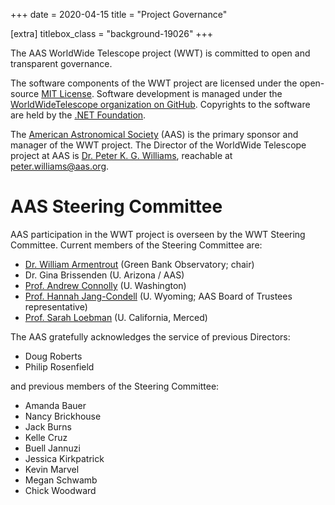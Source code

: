 +++
date = 2020-04-15
title = "Project Governance"

[extra]
titlebox_class = "background-19026"
+++

The AAS WorldWide Telescope project (WWT) is committed to open and transparent
governance.

The software components of the WWT project are licensed under the open-source
[MIT License]. Software development is managed under the
[WorldWideTelescope organization on GitHub][gh-wwt]. Copyrights to the
software are held by the [.NET Foundation][dnf].

[MIT License]: https://opensource.org/licenses/MIT
[gh-wwt]: https://github.com/WorldWideTelescope
[dnf]: https://dotnetfoundation.org/

The [American Astronomical Society][aas] (AAS) is the primary sponsor and
manager of the WWT project. The Director of the WorldWide Telescope project at
AAS is [Dr. Peter K. G. Williams][pkgw], reachable at <peter.williams@aas.org>.

[aas]: https://aas.org/
[pkgw]: https://newton.cx/~peter/


# AAS Steering Committee

AAS participation in the WWT project is overseen by the WWT Steering
Committee. Current members of the Steering Committee are:

- [Dr. William Armentrout][armentrout] (Green Bank Observatory; chair)
- Dr. Gina Brissenden (U. Arizona / AAS)
- [Prof. Andrew Connolly][connolly] (U. Washington)
- [Prof. Hannah Jang-Condell][jangcondell] (U. Wyoming; AAS Board of Trustees representative)
- [Prof. Sarah Loebman][loebman] (U. California, Merced)

[armentrout]: http://willarmentrout.com/
[connolly]: https://depts.washington.edu/astron/profile/connolly-andy/
[jangcondell]: http://physics.uwyo.edu/~hannah/
[loebman]: https://sarahloebman.wixsite.com/home

The AAS gratefully acknowledges the service of previous Directors:

- Doug Roberts
- Philip Rosenfield

and previous members of the Steering Committee:

- Amanda Bauer
- Nancy Brickhouse
- Jack Burns
- Kelle Cruz
- Buell Jannuzi
- Jessica Kirkpatrick
- Kevin Marvel
- Megan Schwamb
- Chick Woodward

